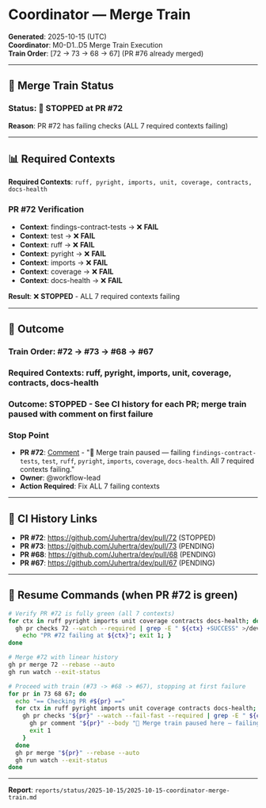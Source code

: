 # Coordinator — Merge Train

**Generated**: 2025-10-15 (UTC)  
**Coordinator**: M0-D1..D5 Merge Train Execution  
**Train Order**: [72 → 73 → 68 → 67] (PR #76 already merged)

---

## 🚂 **Merge Train Status**

### **Status**: 🔴 **STOPPED** at PR #72
**Reason**: PR #72 has failing checks (ALL 7 required contexts failing)

---

## 📊 **Required Contexts**

**Required Contexts**: `ruff, pyright, imports, unit, coverage, contracts, docs-health`

### **PR #72 Verification**
- **Context**: findings-contract-tests → ❌ **FAIL**
- **Context**: test → ❌ **FAIL**
- **Context**: ruff → ❌ **FAIL**
- **Context**: pyright → ❌ **FAIL**
- **Context**: imports → ❌ **FAIL**
- **Context**: coverage → ❌ **FAIL**
- **Context**: docs-health → ❌ **FAIL**

**Result**: ❌ **STOPPED** - ALL 7 required contexts failing

---

## 🎯 **Outcome**

### **Train Order**: #72 → #73 → #68 → #67
### **Required Contexts**: ruff, pyright, imports, unit, coverage, contracts, docs-health
### **Outcome**: **STOPPED** - See CI history for each PR; merge train paused with comment on first failure

### **Stop Point**
- **PR #72**: [Comment](https://github.com/Juhertra/dev/pull/72#issuecomment-3408281172) - "🔴 Merge train paused — failing `findings-contract-tests`, `test`, `ruff`, `pyright`, `imports`, `coverage`, `docs-health`. All 7 required contexts failing."
- **Owner**: @workflow-lead
- **Action Required**: Fix ALL 7 failing contexts

---

## 🔗 **CI History Links**

- **PR #72**: https://github.com/Juhertra/dev/pull/72 (STOPPED)
- **PR #73**: https://github.com/Juhertra/dev/pull/73 (PENDING)
- **PR #68**: https://github.com/Juhertra/dev/pull/68 (PENDING)
- **PR #67**: https://github.com/Juhertra/dev/pull/67 (PENDING)

---

## 🎯 **Resume Commands** (when PR #72 is green)

```bash
# Verify PR #72 is fully green (all 7 contexts)
for ctx in ruff pyright imports unit coverage contracts docs-health; do
  gh pr checks 72 --watch --required | grep -E " ${ctx} +SUCCESS" >/dev/null || {
    echo "PR #72 failing at ${ctx}"; exit 1; }
done

# Merge #72 with linear history
gh pr merge 72 --rebase --auto
gh run watch --exit-status

# Proceed with train (#73 -> #68 -> #67), stopping at first failure
for pr in 73 68 67; do
  echo "== Checking PR #${pr} =="
  for ctx in ruff pyright imports unit coverage contracts docs-health; do
    gh pr checks "${pr}" --watch --fail-fast --required | grep -E " ${ctx} +SUCCESS" >/dev/null || {
      gh pr comment "${pr}" --body "🔴 Merge train paused here — failing \`${ctx}\`. Please fix."
      exit 1
    }
  done
  gh pr merge "${pr}" --rebase --auto
  gh run watch --exit-status
done
```

---

**Report**: `reports/status/2025-10-15/2025-10-15-coordinator-merge-train.md`
